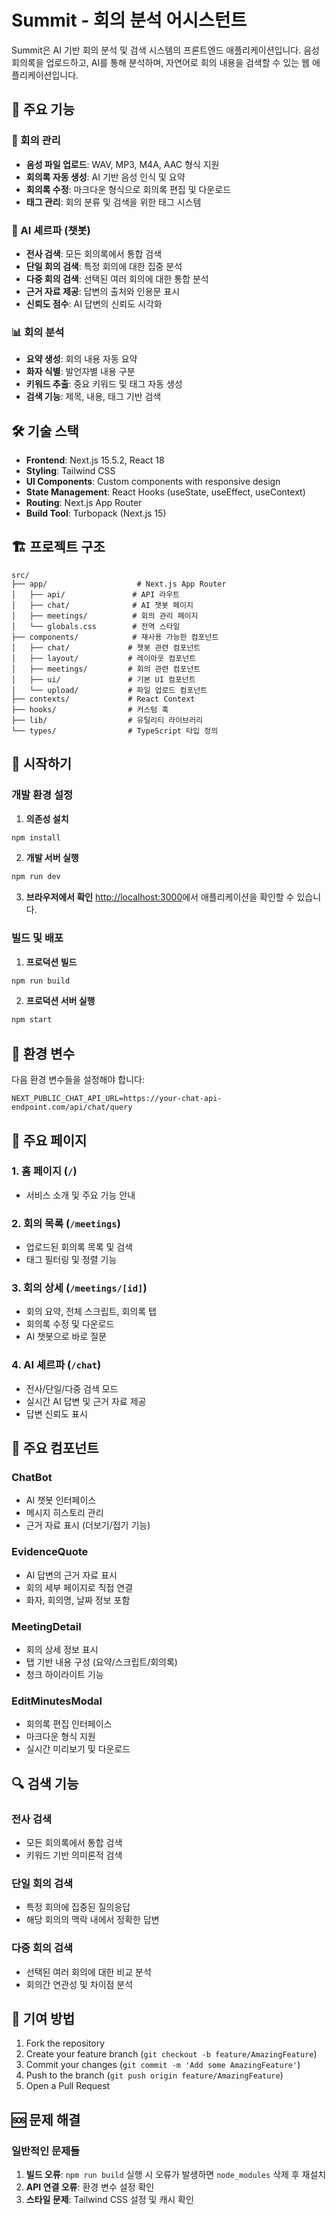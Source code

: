 # Summit - 회의 분석 어시스턴트

Summit은 AI 기반 회의 분석 및 검색 시스템의 프론트엔드 애플리케이션입니다. 음성 회의록을 업로드하고, AI를 통해 분석하며, 자연어로 회의 내용을 검색할 수 있는 웹 애플리케이션입니다.

## 🚀 주요 기능

### 📝 회의 관리
- **음성 파일 업로드**: WAV, MP3, M4A, AAC 형식 지원
- **회의록 자동 생성**: AI 기반 음성 인식 및 요약
- **회의록 수정**: 마크다운 형식으로 회의록 편집 및 다운로드
- **태그 관리**: 회의 분류 및 검색을 위한 태그 시스템

### 🤖 AI 셰르파 (챗봇)
- **전사 검색**: 모든 회의록에서 통합 검색
- **단일 회의 검색**: 특정 회의에 대한 집중 분석
- **다중 회의 검색**: 선택된 여러 회의에 대한 통합 분석
- **근거 자료 제공**: 답변의 출처와 인용문 표시
- **신뢰도 점수**: AI 답변의 신뢰도 시각화

### 📊 회의 분석
- **요약 생성**: 회의 내용 자동 요약
- **화자 식별**: 발언자별 내용 구분
- **키워드 추출**: 중요 키워드 및 태그 자동 생성
- **검색 기능**: 제목, 내용, 태그 기반 검색

## 🛠 기술 스택

- **Frontend**: Next.js 15.5.2, React 18
- **Styling**: Tailwind CSS
- **UI Components**: Custom components with responsive design
- **State Management**: React Hooks (useState, useEffect, useContext)
- **Routing**: Next.js App Router
- **Build Tool**: Turbopack (Next.js 15)

## 🏗 프로젝트 구조

```
src/
├── app/                    # Next.js App Router
│   ├── api/               # API 라우트
│   ├── chat/              # AI 챗봇 페이지
│   ├── meetings/          # 회의 관리 페이지
│   └── globals.css        # 전역 스타일
├── components/            # 재사용 가능한 컴포넌트
│   ├── chat/             # 챗봇 관련 컴포넌트
│   ├── layout/           # 레이아웃 컴포넌트
│   ├── meetings/         # 회의 관련 컴포넌트
│   ├── ui/               # 기본 UI 컴포넌트
│   └── upload/           # 파일 업로드 컴포넌트
├── contexts/             # React Context
├── hooks/                # 커스텀 훅
├── lib/                  # 유틸리티 라이브러리
└── types/                # TypeScript 타입 정의
```

## 🚀 시작하기

### 개발 환경 설정

1. **의존성 설치**
```bash
npm install
```

2. **개발 서버 실행**
```bash
npm run dev
```

3. **브라우저에서 확인**
[http://localhost:3000](http://localhost:3000)에서 애플리케이션을 확인할 수 있습니다.

### 빌드 및 배포

1. **프로덕션 빌드**
```bash
npm run build
```

2. **프로덕션 서버 실행**
```bash
npm start
```

## 🔧 환경 변수

다음 환경 변수들을 설정해야 합니다:

```env
NEXT_PUBLIC_CHAT_API_URL=https://your-chat-api-endpoint.com/api/chat/query
```

## 📱 주요 페이지

### 1. 홈 페이지 (`/`)
- 서비스 소개 및 주요 기능 안내

### 2. 회의 목록 (`/meetings`)
- 업로드된 회의록 목록 및 검색
- 태그 필터링 및 정렬 기능

### 3. 회의 상세 (`/meetings/[id]`)
- 회의 요약, 전체 스크립트, 회의록 탭
- 회의록 수정 및 다운로드
- AI 챗봇으로 바로 질문

### 4. AI 셰르파 (`/chat`)
- 전사/단일/다중 검색 모드
- 실시간 AI 답변 및 근거 자료 제공
- 답변 신뢰도 표시

## 🎨 주요 컴포넌트

### ChatBot
- AI 챗봇 인터페이스
- 메시지 히스토리 관리
- 근거 자료 표시 (더보기/접기 기능)

### EvidenceQuote
- AI 답변의 근거 자료 표시
- 회의 세부 페이지로 직접 연결
- 화자, 회의명, 날짜 정보 포함

### MeetingDetail
- 회의 상세 정보 표시
- 탭 기반 내용 구성 (요약/스크립트/회의록)
- 청크 하이라이트 기능

### EditMinutesModal
- 회의록 편집 인터페이스
- 마크다운 형식 지원
- 실시간 미리보기 및 다운로드

## 🔍 검색 기능

### 전사 검색
- 모든 회의록에서 통합 검색
- 키워드 기반 의미론적 검색

### 단일 회의 검색
- 특정 회의에 집중된 질의응답
- 해당 회의의 맥락 내에서 정확한 답변

### 다중 회의 검색
- 선택된 여러 회의에 대한 비교 분석
- 회의간 연관성 및 차이점 분석

## 🤝 기여 방법

1. Fork the repository
2. Create your feature branch (`git checkout -b feature/AmazingFeature`)
3. Commit your changes (`git commit -m 'Add some AmazingFeature'`)
4. Push to the branch (`git push origin feature/AmazingFeature`)
5. Open a Pull Request


## 🆘 문제 해결

### 일반적인 문제들

1. **빌드 오류**: `npm run build` 실행 시 오류가 발생하면 `node_modules` 삭제 후 재설치
2. **API 연결 오류**: 환경 변수 설정 확인
3. **스타일 문제**: Tailwind CSS 설정 및 캐시 확인

